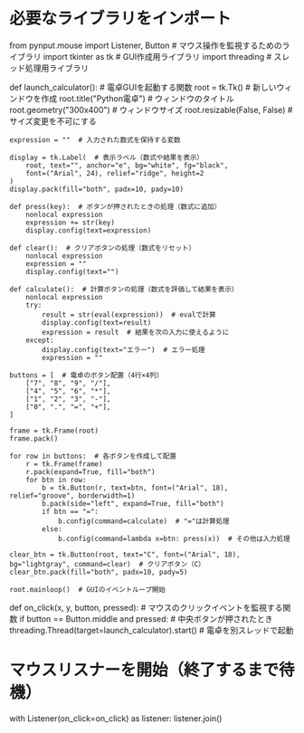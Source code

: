 # 必要なライブラリをインポート
from pynput.mouse import Listener, Button  # マウス操作を監視するためのライブラリ
import tkinter as tk                       # GUI作成用ライブラリ
import threading                           # スレッド処理用ライブラリ

def launch_calculator():  # 電卓GUIを起動する関数
    root = tk.Tk()  # 新しいウィンドウを作成
    root.title("Python電卓")  # ウィンドウのタイトル
    root.geometry("300x400")  # ウィンドウサイズ
    root.resizable(False, False)  # サイズ変更を不可にする

    expression = ""  # 入力された数式を保持する変数

    display = tk.Label(  # 表示ラベル（数式や結果を表示）
        root, text="", anchor="e", bg="white", fg="black",
        font=("Arial", 24), relief="ridge", height=2
    )
    display.pack(fill="both", padx=10, pady=10)

    def press(key):  # ボタンが押されたときの処理（数式に追加）
        nonlocal expression
        expression += str(key)
        display.config(text=expression)

    def clear():  # クリアボタンの処理（数式をリセット）
        nonlocal expression
        expression = ""
        display.config(text="")

    def calculate():  # 計算ボタンの処理（数式を評価して結果を表示）
        nonlocal expression
        try:
            result = str(eval(expression))  # evalで計算
            display.config(text=result)
            expression = result  # 結果を次の入力に使えるように
        except:
            display.config(text="エラー")  # エラー処理
            expression = ""

    buttons = [  # 電卓のボタン配置（4行×4列）
        ["7", "8", "9", "/"],
        ["4", "5", "6", "*"],
        ["1", "2", "3", "-"],
        ["0", ".", "=", "+"],
    ]

    frame = tk.Frame(root)
    frame.pack()

    for row in buttons:  # 各ボタンを作成して配置
        r = tk.Frame(frame)
        r.pack(expand=True, fill="both")
        for btn in row:
            b = tk.Button(r, text=btn, font=("Arial", 18), relief="groove", borderwidth=1)
            b.pack(side="left", expand=True, fill="both")
            if btn == "=":
                b.config(command=calculate)  # "="は計算処理
            else:
                b.config(command=lambda x=btn: press(x))  # その他は入力処理

    clear_btn = tk.Button(root, text="C", font=("Arial", 18), bg="lightgray", command=clear)  # クリアボタン（C）
    clear_btn.pack(fill="both", padx=10, pady=5)

    root.mainloop()  # GUIのイベントループ開始

def on_click(x, y, button, pressed):  # マウスのクリックイベントを監視する関数
    if button == Button.middle and pressed:  # 中央ボタンが押されたとき
        threading.Thread(target=launch_calculator).start()  # 電卓を別スレッドで起動

# マウスリスナーを開始（終了するまで待機）
with Listener(on_click=on_click) as listener:
    listener.join()
